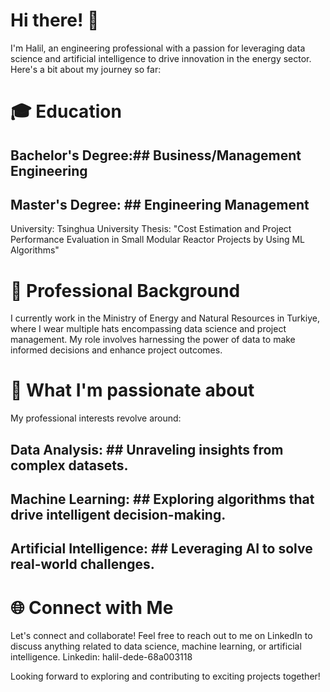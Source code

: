 # Hi there! 👋
I'm Halil, an engineering professional with a passion for leveraging data science and artificial intelligence to drive innovation in the energy sector. Here's a bit about my journey so far:

# 🎓 Education
## Bachelor's Degree:## Business/Management Engineering

## Master's Degree: ## Engineering Management
University: Tsinghua University
Thesis: "Cost Estimation and Project Performance Evaluation in Small Modular Reactor Projects by Using ML Algorithms"

# 💼 Professional Background
I currently work in the Ministry of Energy and Natural Resources in Turkiye, where I wear multiple hats encompassing data science and project management. My role involves harnessing the power of data to make informed decisions and enhance project outcomes.

# 🚀 What I'm passionate about
My professional interests revolve around:

## Data Analysis: ## Unraveling insights from complex datasets.
## Machine Learning: ## Exploring algorithms that drive intelligent decision-making.
## Artificial Intelligence: ## Leveraging AI to solve real-world challenges.

# 🌐 Connect with Me
Let's connect and collaborate! Feel free to reach out to me on LinkedIn to discuss anything related to data science, machine learning, or artificial intelligence.
Linkedin: halil-dede-68a003118

Looking forward to exploring and contributing to exciting projects together!
